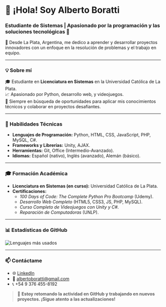 # 👋 ¡Hola! Soy Alberto Boratti
### Estudiante de Sistemas | Apasionado por la programación y las soluciones tecnológicas 🚀  

📍 Desde La Plata, Argentina, me dedico a aprender y desarrollar proyectos innovadores con un enfoque en la resolución de problemas y el trabajo en equipo.

---

### 💡 Sobre mí
🎓 Estudiante en **Licenciatura en Sistemas** en la Universidad Católica de La Plata.  
📈 Apasionado por Python, desarrollo web, y videojuegos.  
🌟 Siempre en búsqueda de oportunidades para aplicar mis conocimientos técnicos y colaborar en proyectos desafiantes.

---

### 🔧 Habilidades Técnicas
- **Lenguajes de Programación:** Python, HTML, CSS, JavaScript, PHP, MySQL, C#.  
- **Frameworks y Librerías:** Unity, AJAX.  
- **Herramientas:** Git, Office (Intermedio-Avanzado).  
- **Idiomas:** Español (nativo), Inglés (avanzado), Alemán (básico).

---
<!--### 📂 Proyectos Destacados
- **[Generador de Cartas de Presentación](https://github.com/AitoBoratti/carta-presentacion):**  
  Herramienta personalizada en Python para generar cartas laborales adaptadas a cada empresa.  
  ![Demo del proyecto](https://via.placeholder.com/600x300?text=Demo+del+Generador+de+Cartas)

- **[Snake Game](https://github.com/AitoBoratti/snake-game):**  
  Una implementación del clásico juego de la serpiente usando Python y Turtle.  
  ![Snake Game](https://via.placeholder.com/600x300?text=Gameplay+de+Snake)

- **[Portafolio de Ejercicios](https://github.com/AitoBoratti/Python):**  
  Colección de ejercicios resueltos para reforzar conceptos clave en Python.

--- -->
### 🎓 Formación Académica
- **Licenciatura en Sistemas (en curso):** Universidad Católica de La Plata.  
- **Certificaciones:**  
  - *100 Days of Code: The Complete Python Pro Bootcamp* (Udemy).  
  - *Desarrollo Web Completo* (HTML5, CSS3, JS, PHP, MySQL).  
  - *Curso Completo de Videojuegos con Unity y C#*.  
  - *Reparación de Computadoras* (UNLP).

---

### 📊 Estadísticas de GitHub
![Lenguajes más usados](https://github-readme-stats.vercel.app/api/top-langs/?username=AitoBoratti&layout=compact&theme=radical)
<!--![Estadísticas de GitHub](https://github-readme-stats.vercel.app/api?username=AitoBoratti&show_icons=true&theme=radical)-->

---
<!--### ⌨️ Actividad reciente
[![WakaTime](https://github-readme-stats.vercel.app/api/wakatime?username=AitoBoratti&theme=radical)](https://wakatime.com)

---
-->
### 📫 Contáctame
- 🌐 [LinkedIn](https://www.linkedin.com/in/alberto-a-boratti)  
- 📧 albertoboratti@gmail.com  
- 📞 +54 9 376 455-8192  



> 🌟 **Estoy retomando la actividad en GitHub y trabajando en nuevos proyectos. ¡Sigue atento a las actualizaciones!**
<!--
**AitoBoratti/AitoBoratti** is a ✨ _special_ ✨ repository because its `README.md` (this file) appears on your GitHub profile.

Here are some ideas to get you started:

- 🔭 I’m currently working on ...
- 🌱 I’m currently learning ...
- 👯 I’m looking to collaborate on ...
- 🤔 I’m looking for help with ...
- 💬 Ask me about ...
- 📫 How to reach me: ...
- 😄 Pronouns: ...
- ⚡ Fun fact: ...
-->
